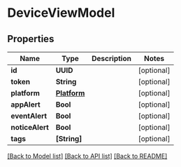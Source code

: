 # DeviceViewModel

## Properties
Name | Type | Description | Notes
------------ | ------------- | ------------- | -------------
**id** | **UUID** |  | [optional] 
**token** | **String** |  | [optional] 
**platform** | [**Platform**](Platform.md) |  | [optional] 
**appAlert** | **Bool** |  | [optional] 
**eventAlert** | **Bool** |  | [optional] 
**noticeAlert** | **Bool** |  | [optional] 
**tags** | **[String]** |  | [optional] 

[[Back to Model list]](../README.md#documentation-for-models) [[Back to API list]](../README.md#documentation-for-api-endpoints) [[Back to README]](../README.md)


